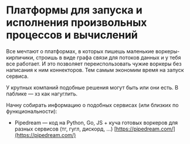 # Платформы для запуска и исполнения произвольных процессов и вычислений

Все мечтают о платформах, в которых пишешь маленькие воркеры-кирпичики, строишь в виде графа связи для потоков данных и у тебя все работает. И это позволяет переиспользовать чужие воркеры без написания к ним коннекторов. Тем самым экономим время на запуск сервиса.

У крупных компаний подобные решения могут быть или они есть. В паблике — хз как нагуглить.&#x20;

Начну собирать информацию о подобных сервисах (или близких по функциональности):

* Pipedream — код на Python, Go, JS + куча готовых воркеров для разных сервисов (тг, гугл, дискорд, ...) [https://pipedream.com/](https://pipedream.com/)
